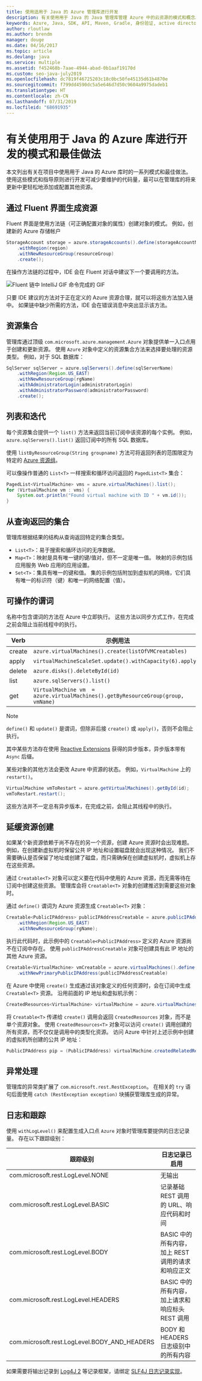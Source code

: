 ```yaml
---
title: 使用适用于 Java 的 Azure 管理库进行开发
description: 有关使用用于 Java 的 Java 管理库管理 Azure 中的云资源的模式和概念。
keywords: Azure, Java, SDK, API, Maven, Gradle, 身份验证, active directory, 服务主体
author: rloutlaw
ms.author: brendm
manager: douge
ms.date: 04/16/2017
ms.topic: article
ms.devlang: java
ms.service: multiple
ms.assetid: f452468b-7aae-4944-abad-0b1aaf19170d
ms.custom: seo-java-july2019
ms.openlocfilehash: dc7819f46725203c18c0bc50fe45135d61b4870e
ms.sourcegitcommit: f799dd4590dc5a5e646d7d50c9604a9975dadeb1
ms.translationtype: HT
ms.contentlocale: zh-CN
ms.lasthandoff: 07/31/2019
ms.locfileid: "68691935"
---
```

# <a name="patterns-and-best-practices-for-development-with-the-azure-libraries-for-java"></a>有关使用用于 Java 的 Azure 库进行开发的模式和最佳做法 

本文列出有关在项目中使用用于 Java 的 Azure 库时的一系列模式和最佳做法。 使用这些模式和指导原则进行开发可减少要维护的代码量，最可以在管理库的将来更新中更轻松地添加或配置其他资源。

## <a name="build-resources-through-a-fluent-interface"></a>通过 Fluent 界面生成资源

Fluent 界面是使用方法链（可正确配置对象的属性）创建对象的模式。 例如，创建新的 Azure 存储帐户

```java
StorageAccount storage = azure.storageAccounts().define(storageAccountName)
    .withRegion(region)
    .withNewResourceGroup(resourceGroup)
    .create();
```

在操作方法链的过程中，IDE 会在 Fluent 对话中建议下一个要调用的方法。   

![Fluent 链中 IntelliJ GIF 命令完成的 GIF](media/intelliJFluent.gif)

只要 IDE 建议的方法对于正在定义的 Azure 资源合理，就可以将这些方法加入链中。 如果链中缺少所需的方法，IDE 会在错误消息中突出显示该方法。

## <a name="resource-collections"></a>资源集合

管理库通过顶级 `com.microsoft.azure.management.Azure` 对象提供单一入口点用于创建和更新资源。 使用 `Azure` 对象中定义的资源集合方法来选择要处理的资源类型。 例如，对于 SQL 数据库：

```java
SqlServer sqlServer = azure.sqlServers().define(sqlServerName)
    .withRegion(Region.US_EAST)
    .withNewResourceGroup(rgName)
    .withAdministratorLogin(administratorLogin)
    .withAdministratorPassword(administratorPassword)
    .create();
```

## <a name="lists-and-iterations"></a>列表和迭代

每个资源集合提供一个 `list()` 方法来返回当前订阅中该资源的每个实例。 例如，`azure.sqlServers().list()` 返回订阅中的所有 SQL 数据库。

使用 `listByResourceGroup(String groupname)` 方法可将返回列表的范围限定为特定的 [Azure 资源组](https://docs.microsoft.com/azure/azure-resource-manager/resource-group-overview#resource-groups)。  

可以像操作普通的 `List<T>` 一样搜索和循环访问返回的 `PagedList<T>` 集合：

```java
PagedList<VirtualMachine> vms = azure.virtualMachines().list();
for (VirtualMachine vm : vms) {
    System.out.println("Found virtual machine with ID " + vm.id());
}
```   

## <a name="collections-returned-from-queries"></a>从查询返回的集合

管理库根据结果的结构从查询返回特定的集合类型。

- `List<T>`：易于搜索和循环访问的无序数据。
- `Map<T>`：映射是具有唯一键的键/值对，但不一定是唯一值。 映射的示例包括应用服务 Web 应用的应用设置。
- `Set<T>`：集具有唯一的键和值。 集的示例包括附加到虚拟机的网络，它们具有唯一的标识符（键）和唯一的网络配置（值）。

## <a name="actionable-verbs"></a>可操作的谓词

名称中包含谓词的方法在 Azure 中立即执行。 这些方法以同步方式工作，在完成之前会阻止当前线程中的执行。 

| Verb   |  示例用法 |
|--------|---------------|
| create | `azure.virtualMachines().create(listOfVMCreatables)` |
| apply  | `virtualMachineScaleSet.update().withCapacity(6).apply()` |
| delete | `azure.disks().deleteById(id)` | 
| list   | `azure.sqlServers().list()` | 
| get    | `VirtualMachine vm  = azure.virtualMachines().getByResourceGroup(group, vmName)` |

>[!NOTE]
> `define()` 和 `update()` 是谓词，但除非后接 `create()` 或 `apply()`，否则不会阻止执行。
 
其中某些方法存在使用 [Reactive Extensions](https://github.com/ReactiveX/RxJava) 获得的异步版本，异步版本带有 `Async` 后缀。 

某些对象的其他方法会更改 Azure 中资源的状态。 例如，`VirtualMachine` 上的 `restart()`。

```java
VirtualMachine vmToRestart = azure.getVirtualMachines().getById(id);
vmToRestart.restart();
```
这些方法并不一定总有异步版本，在完成之前，会阻止其线程中的执行。

<a name="Creatables"></a>

## <a name="lazy-resource-creation"></a>延缓资源创建

如果某个新资源依赖于尚不存在的另一个资源，创建 Azure 资源时会出现难题。 例如，在创建新虚拟机时保留公共 IP 地址和设置磁盘就会出现这种情况。 我们不需要确认是否保留了地址或创建了磁盘，而只需确保在创建虚拟机时，虚拟机上存在这些资源。

通过 `Creatable<T>` 对象可以定义要在代码中使用的 Azure 资源，而无需等待在订阅中创建这些资源。 管理库会将 `Creatable<T>` 对象的创建推迟到需要这些对象时。

通过 `define()` 谓词为 Azure 资源生成 `Creatable<T>` 对象：

```java
Creatable<PublicIPAddress> publicIPAddressCreatable = azure.publicIPAddresses().define(publicIPAddressName)
    .withRegion(Region.US_EAST)
    .withNewResourceGroup(rgName);
```

执行此代码时，此示例中的 `Creatable<PublicIPAddress>` 定义的 Azure 资源尚不在订阅中存在。  使用 `publicIPAddressCreatable` 对象可创建具有此 IP 地址的其他 Azure 资源。 

```java
Creatable<VirtualMachine> vmCreatable = azure.virtualMachines().define("creatableVM")
    .withNewPrimaryPublicIPAddress(publicIPAddressCreatable)
```

在 Azure 中使用 `create()` 生成通过该对象定义的任何资源时，会在订阅中生成 `Creatable<T>` 资源。 沿用前面的 IP 地址和虚拟机示例：

```java
CreatedResources<VirtualMachine> virtualMachine = azure.virtualMachines().create(vmCreatable);
```

将 `Creatable<T>` 传递给 `create()` 调用会返回 `CreatedResources` 对象，而不是单个资源对象。  使用 `CreatedResources<T>` 对象可以访问 `create()` 调用创建的所有资源，而不仅仅是调用中的类型化资源。 访问 Azure 中针对上述示例中创建的虚拟机所创建的公共 IP 地址：

```java
PublicIPAddress pip = (PublicIPAddress) virtualMachine.createdRelatedResource(publicIPAddressCreatable.key());
```    

## <a name="exception-handling"></a>异常处理

管理库的异常类扩展了 `com.microsoft.rest.RestException`。 在相关的 `try` 语句后面使用 `catch (RestException exception)` 块捕获管理库生成的异常。

## <a name="logs-and-trace"></a>日志和跟踪

使用 `withLogLevel()` 来配置生成入口点 `Azure` 对象时管理库要提供的日志记录量。 存在以下跟踪级别：

| 跟踪级别 | 日志记录已启用 
| ------------ | ---------------
| com.microsoft.rest.LogLevel.NONE | 无输出
| com.microsoft.rest.LogLevel.BASIC | 记录基础 REST 调用的 URL、响应代码和时间
| com.microsoft.rest.LogLevel.BODY | BASIC 中的所有内容，加上 REST 调用的请求和响应正文
| com.microsoft.rest.LogLevel.HEADERS | BASIC 中的所有内容，加上请求和响应标头 REST 调用
| com.microsoft.rest.LogLevel.BODY_AND_HEADERS | BODY 和 HEADERS 日志级别中的所有内容

如果需要将输出记录到 [Log4J 2](https://logging.apache.org/log4j/2.x/) 等记录框架，请绑定 [SLF4J 日志记录实现](https://www.slf4j.org/manual.html)。
